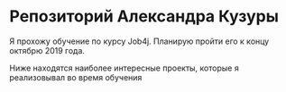 # Репозиторий Александра Кузуры

Я прохожу обучение по курсу Job4j. Планирую пройти его к концу октябрю 2019 года.

Ниже находятся наиболее интересные проекты, которые я реализовывал во время обучения
